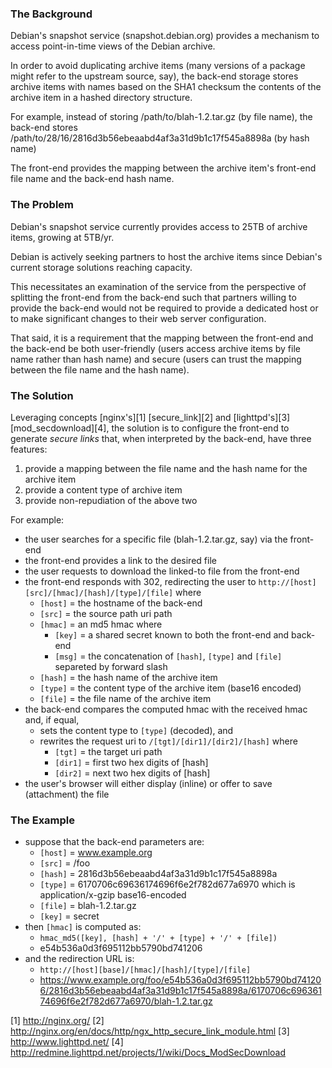 ### The Background

Debian's snapshot service (snapshot.debian.org) provides a mechanism to access
point-in-time views of the Debian archive.

In order to avoid duplicating archive items (many versions of a package might
refer to the upstream source, say), the back-end storage stores archive items
with names based on the SHA1 checksum the contents of the archive item in a
hashed directory structure.

For example, instead of storing /path/to/blah-1.2.tar.gz (by file name), the
back-end stores /path/to/28/16/2816d3b56ebeaabd4af3a31d9b1c17f545a8898a (by
hash name)

The front-end provides the mapping between the archive item's front-end file
name and the back-end hash name.

### The Problem

Debian's snapshot service currently provides access to 25TB of archive items,
growing at 5TB/yr.

Debian is actively seeking partners to host the archive items since Debian's
current storage solutions reaching capacity.

This necessitates an examination of the service from the perspective of
splitting the front-end from the back-end such that partners willing to provide
the back-end would not be required to provide a dedicated host or to make
significant changes to their web server configuration.

That said, it is a requirement that the mapping between the front-end and the
back-end be both user-friendly (users access archive items by file name rather
than hash name) and secure (users can trust the mapping between the file name
and the hash name).

### The Solution

Leveraging concepts [nginx's][1] [secure_link][2] and [lighttpd's][3]
[mod_secdownload][4], the solution is to configure the front-end to generate
*secure links* that, when interpreted by the back-end, have three features:

1. provide a mapping between the file name and the hash name for the archive item
2. provide a content type of archive item
3. provide non-repudiation of the above two

For example:
- the user searches for a specific file (blah-1.2.tar.gz, say) via the front-end
- the front-end provides a link to the desired file
- the user requests to download the linked-to file from the front-end
- the front-end responds with 302, redirecting the user to `http://[host][src]/[hmac]/[hash]/[type]/[file]` where
  - `[host]` = the hostname of the back-end
  - `[src]` = the source path uri path
  - `[hmac]` = an md5 hmac where
    - `[key]` = a shared secret known to both the front-end and back-end
    - `[msg]` = the concatenation of `[hash]`, `[type]` and `[file]` separeted by forward slash
  - `[hash]` = the hash name of the archive item
  - `[type]` = the content type of the archive item (base16 encoded)
  - `[file]` = the file name of the archive item
- the back-end compares the computed hmac with the received hmac and, if equal,
  - sets the content type to `[type]` (decoded), and
  - rewrites the request uri to `/[tgt]/[dir1]/[dir2]/[hash]` where
    - `[tgt]` = the target uri path
    - `[dir1]` = first two hex digits of [hash]
    - `[dir2]` = next two hex digits of [hash]
- the user's browser will either display (inline) or offer to save (attachment) the file

### The Example

- suppose that the back-end parameters are:
  - `[host]` = www.example.org
  - `[src]` = /foo
  - `[hash]` = 2816d3b56ebeaabd4af3a31d9b1c17f545a8898a
  - `[type]` = 6170706c69636174696f6e2f782d677a6970 which is application/x-gzip base16-encoded
  - `[file]` = blah-1.2.tar.gz
  - `[key]` = secret
- then `[hmac]` is computed as:
  - `hmac_md5([key], [hash] + '/' + [type] + '/' + [file])`
  - e54b536a0d3f695112bb5790bd741206
- and the redirection URL is:
  - `http://[host][base]/[hmac]/[hash]/[type]/[file]`
  - https://www.example.org/foo/e54b536a0d3f695112bb5790bd741206/2816d3b56ebeaabd4af3a31d9b1c17f545a8898a/6170706c69636174696f6e2f782d677a6970/blah-1.2.tar.gz

[1] http://nginx.org/
[2] http://nginx.org/en/docs/http/ngx_http_secure_link_module.html
[3] http://www.lighttpd.net/
[4] http://redmine.lighttpd.net/projects/1/wiki/Docs_ModSecDownload

